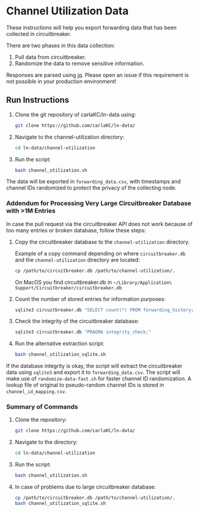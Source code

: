 # Channel Utilization Data

These instructions will help you export forwarding data that has been collected in circuitbreaker.

There are two phases in this data collection:
1. Pull data from circuitbreaker.
2. Randomize the data to remove sensitive information.

Responses are parsed using [jq](https://jqlang.github.io/jq/). Please open an issue if this requirement is not possible in your production environment!

## Run Instructions

1. Clone the git repository of carlaKC/ln-data using:
   ```sh
   git clone https://github.com/carlaKC/ln-data/
   ```

2. Navigate to the channel-utilization directory:
   ```sh
   cd ln-data/channel-utilization
   ```

3. Run the script:
   ```sh
   bash channel_utilization.sh
   ```

The data will be exported in `forwarding_data.csv`, with timestamps and channel IDs randomized to protect the privacy of the collecting node.

### Addendum for Processing Very Large Circuitbreaker Database with >1M Entries

In case the pull request via the circuitbreaker API does not work because of too many entries or broken database, follow these steps:

1. Copy the circuitbreaker database to the `channel-utilization` directory.

   Example of a copy command depending on where `circuitbreaker.db` and the `channel-utilization` directory are located:
   ```sh
   cp /path/to/circuitbreaker.db /path/to/channel-utilization/.
   ```
   On MacOS you find circuitbreaker.db in
   `~/Library/Application\ Support/Circuitbreaker/circuitbreaker.db`

3. Count the number of stored entries for information purposes:
   ```sh
   sqlite3 circuitbreaker.db "SELECT count(*) FROM forwarding_history;"
   ```
   
4. Check the integrity of the circuitbreaker database:
   ```sh
   sqlite3 circuitbreaker.db "PRAGMA integrity_check;"
   ```
   
5. Run the alternative extraction script:
   ```sh
   bash channel_utilization_sqlite.sh
   ```

If the database integrity is okay, the script will extract the circuitbreaker data using `sqlite3` and export it to `forwarding_data.csv`. The script will make use of `randomize-data-fast.sh` for faster channel ID randomization. A lookup file of original to pseudo-random channel IDs is stored in `channel_id_mapping.csv`.

### Summary of Commands

1. Clone the repository:
   ```sh
   git clone https://github.com/carlaKC/ln-data/
   ```

2. Navigate to the directory:
   ```sh
   cd ln-data/channel-utilization
   ```

3. Run the script:
   ```sh
   bash channel_utilization.sh
   ```

4. In case of problems due to large circuitbreaker database:
   ```sh
   cp /path/to/circuitbreaker.db /path/to/channel-utilization/.
   bash channel_utilization_sqlite.sh
   ```
